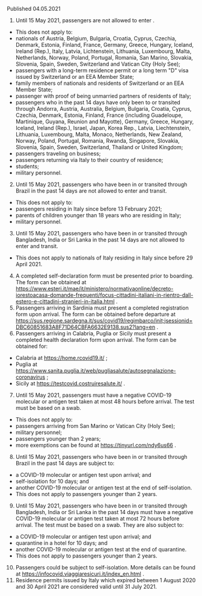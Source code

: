 Published 04.05.2021
1. Until 15 May 2021, passengers are not allowed to enter .
- This does not apply to:
- nationals of Austria, Belgium, Bulgaria, Croatia, Cyprus, Czechia, Denmark, Estonia, Finland, France, Germany, Greece, Hungary, Iceland, Ireland (Rep.), Italy, Latvia, Lichtenstein, Lithuania, Luxembourg, Malta, Netherlands, Norway, Poland, Portugal, Romania, San Marino, Slovakia, Slovenia, Spain, Sweden, Switzerland and Vatican City (Holy See);
- passengers with a long-term residence permit or a long term "D" visa issued by Switzerland or an EEA Member State;
- family members of nationals and residents of Switzerland or an EEA Member State;
- passenger with proof of being unmarried partners of residents of Italy;
- passengers who in the past 14 days have only been to or transited through Andorra, Austria, Australia, Belgium, Bulgaria, Croatia, Cyprus, Czechia, Denmark, Estonia, Finland, France (including Guadeloupe, Martinique, Guyana, Reunion and Mayotte), Germany, Greece, Hungary, Iceland, Ireland (Rep.), Israel, Japan, Korea Rep., Latvia, Liechtenstein, Lithuania, Luxembourg, Malta, Monaco, Netherlands, New Zealand, Norway, Poland, Portugal, Romania, Rwanda, Singapore, Slovakia, Slovenia, Spain, Sweden, Switzerland, Thailand or United Kingdom;
- passengers traveling on business;
- passengers returning via Italy to their country of residence;
- students;
- military personnel.
2. Until 15 May 2021, passengers who have been in or transited through Brazil in the past 14 days are not allowed to enter and transit.
- This does not apply to:
- passengers residing in Italy since before 13 February 2021;
- parents of children younger than 18 years who are residing in Italy;
- military personnel.
3. Until 15 May 2021, passengers who have been in or transited through Bangladesh, India or Sri Lanka in the past 14 days are not allowed to enter and transit.
- This does not apply to nationals of Italy residing in Italy since before 29 April 2021.
4. A completed self-declaration form must be presented prior to boarding. The form can be obtained at <a href="https://www.esteri.it/mae/it/ministero/normativaonline/decreto-iorestoacasa-domande-frequenti/focus-cittadini-italiani-in-rientro-dall-estero-e-cittadini-stranieri-in-italia.html">https://www.esteri.it/mae/it/ministero/normativaonline/decreto-iorestoacasa-domande-frequenti/focus-cittadini-italiani-in-rientro-dall-estero-e-cittadini-stranieri-in-italia.html</a> .
5. Passengers arriving in Sardinia must present a completed registration form upon arrival. The form can be obtained before departure at <a href="https://sus.regione.sardegna.it/sus/covid19/regimbarco/init;jsessionid=DBC60851683A8F71D64CBFA6632E9138.sus2?lang=en">https://sus.regione.sardegna.it/sus/covid19/regimbarco/init;jsessionid=DBC60851683A8F71D64CBFA6632E9138.sus2?lang=en</a> . 
6. Passengers arriving in Calabria, Puglia or Sicily must present a completed health declaration form upon arrival. The form can be obtained for:
- Calabria at <a href="https://home.rcovid19.it/">https://home.rcovid19.it/</a> ;
- Puglia at <a href="https://www.sanita.puglia.it/web/pugliasalute/autosegnalazione-coronavirus">https://www.sanita.puglia.it/web/pugliasalute/autosegnalazione-coronavirus</a> ;
- Sicily at <a href="https://testcovid.costruiresalute.it/">https://testcovid.costruiresalute.it/</a> .
7. Until 15 May 2021, passengers must have a negative COVID-19 molecular or antigen test taken at most 48 hours before arrival. The test must be based on a swab.
- This does not apply to:
- passengers arriving from San Marino or Vatican City (Holy See);
- military personnel;
- passengers younger than 2 years;
- more exemptions can be found at <a href="https://tinyurl.com/ndy6us66">https://tinyurl.com/ndy6us66</a> .
8. Until 15 May 2021, passengers who have been in or transited through Brazil in the past 14 days are subject to:
- a COVID-19 molecular or antigen test upon arrival; and
- self-isolation for 10 days; and
- another COVID-19 molecular or antigen test at the end of self-isolation.
- This does not apply to passengers younger than 2 years.
9. Until 15 May 2021, passengers who have been in or transited through Bangladesh, India or Sri Lanka in the past 14 days must have a negative COVID-19 molecular or antigen test taken at most 72 hours before arrival. The test must be based on a swab. They are also subject to:
- a COVID-19 molecular or antigen test upon arrival; and
- quarantine in a hotel for 10 days; and
- another COVID-19 molecular or antigen test at the end of quarantine.
- This does not apply to passengers younger than 2 years.
10. Passengers could be subject to self-isolation. More details can be found at <a href="https://infocovid.viaggiaresicuri.it/index_en.html">https://infocovid.viaggiaresicuri.it/index_en.html</a> .
11. Residence permits issued by Italy which expired between 1 August 2020 and 30 April 2021 are considered valid until 31 July 2021.

